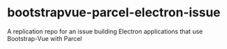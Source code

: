 # bootstrapvue-parcel-electron-issue
A replication repo for an issue building Electron applications that use Bootstrap-Vue with Parcel
